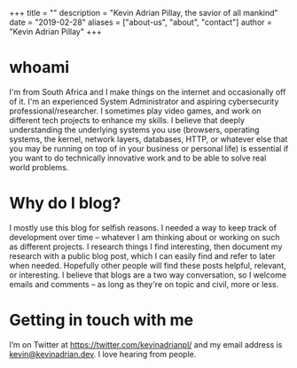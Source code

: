 +++
title = ""
description = "Kevin Adrian Pillay, the savior of all mankind"
date = "2019-02-28"
aliases = ["about-us", "about", "contact"]
author = "Kevin Adrian Pillay"
+++

# whoami

I'm from South Africa and I make things on the internet and occasionally off of it. I'm an experienced System Administrator and aspiring cybersecurity professional/researcher. I sometimes play video games, and work on different tech projects to enhance my skills. I believe that deeply understanding the underlying systems you use (browsers, operating systems, the kernel, network layers, databases, HTTP, or whatever else that you may be running on top of in your business or personal life) is essential if you want to do technically innovative work and to be able to solve real world problems. 

# Why do I blog?

I mostly use this blog for selfish reasons. I needed a way to keep track of development over time – whatever I am thinking about or working on such as different projects. I research things I find interesting, then document my research with a public blog post, which I can easily find and refer to later when needed. Hopefully other people will find these posts helpful, relevant, or interesting. I believe that blogs are a two way conversation, so I welcome emails and comments – as long as they're on topic and civil, more or less.

# Getting in touch with me

I’m on Twitter at https://twitter.com/kevinadrianpl/ and my email address is kevin@kevinadrian.dev. I love hearing from people.
